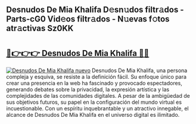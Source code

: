 ## Desnudos De Mia Khalifa D𝚎sn𝚞dos filtr𝚊dos - Parts-cG0 Vid𝚎os filtr𝚊dos - N𝚞evas f𝚘tos atr𝚊ctivas Sz0KK

# <h2><a href="http://mb76fdm.tromn.icu/?c=Desnudos+De+Mia+Khalifa">🔗👉👉👉 Desnudos De Mia Khalifa 🔗🔗</a></h2>

[![Desnudos De Mia Khalifa nuevo](https://i.imgur.com/pEAQMta.gif)](http://mb76fdm.tromn.icu/?c=Desnudos+De+Mia+Khalifa)
Desnudos De Mia Khalifa, una persona compleja y esquiva, se resiste a la definición fácil. Su enfoque único para crear una presencia en la web ha fascinado y provocado espectadores, generando debates sobre la privacidad, la expresión artística y las complejidades de las comunidades digitales. A pesar de la ambigüedad de sus objetivos futuros, su papel en la configuración del mundo virtual es incuestionable. Con un espíritu inquebrantable y un atractivo innegable, el alcance de Desnudos De Mia Khalifa en el universo digital es ilimitado.
